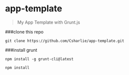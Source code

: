 # app-template
> My App Template with Grunt.js

###clone this repo

```shell
git clone https://github.com/Csharlie/app-template.git
```

###install grunt

```shell
npm install -g grunt-cli@latest
```

```shell
npm install
```